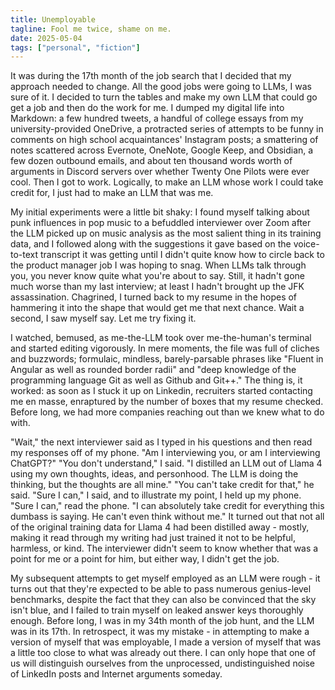 ```yaml
---
title: Unemployable
tagline: Fool me twice, shame on me.
date: 2025-05-04
tags: ["personal", "fiction"]
---
```


It was during the 17th month of the job search that I decided that my approach needed to change. All the good jobs were going to LLMs, I was sure of it. I decided to turn the tables and make my own LLM that could go get a job and then do the work for me. I dumped my digital life into Markdown: a few hundred tweets, a handful of college essays from my university-provided OneDrive, a protracted series of attempts to be funny in comments on high school acquaintances' Instagram posts; a smattering of notes scattered across Evernote, OneNote, Google Keep, and Obsidian, a few dozen outbound emails, and about ten thousand words worth of arguments in Discord servers over whether Twenty One Pilots were ever cool. Then I got to work. Logically, to make an LLM whose work I could take credit for, I just had to make an LLM that was me.

<!-- more -->

My initial experiments were a little bit shaky: I found myself talking about punk influences in pop music to a befuddled interviewer over Zoom after the LLM picked up on music analysis as the most salient thing in its training data, and I followed along with the suggestions it gave based on the voice-to-text transcript it was getting until I didn't quite know how to circle back to the product manager job I was hoping to snag. When LLMs talk through you, you never know quite what you're about to say. Still, it hadn't gone much worse than my last interview; at least I hadn't brought up the JFK assassination. Chagrined, I turned back to my resume in the hopes of hammering it into the shape that would get me that next chance. Wait a second, I saw myself say. Let me try fixing it.

I watched, bemused, as me-the-LLM took over me-the-human's terminal and started editing vigorously. In mere moments, the file was full of cliches and buzzwords; formulaic, mindless, barely-parsable phrases like "Fluent in Angular as well as rounded border radii" and "deep knowledge of the programming language Git as well as Github and Git++." The thing is, it worked: as soon as I stuck it up on Linkedin, recruiters started contacting me en masse, enraptured by the number of boxes that my resume checked. Before long, we had more companies reaching out than we knew what to do with.

"Wait," the next interviewer said as I typed in his questions and then read my responses off of my phone. "Am I interviewing you, or am I interviewing ChatGPT?" "You don't understand," I said. "I distilled an LLM out of Llama 4 using my own thoughts, ideas, and personhood. The LLM is doing the thinking, but the thoughts are all mine." "You can't take credit for that," he said. "Sure I can," I said, and to illustrate my point, I held up my phone. "Sure I can," read the phone. "I can absolutely take credit for everything this dumbass is saying. He can't even think without me." It turned out that not all of the original training data for Llama 4 had been distilled away - mostly, making it read through my writing had just trained it not to be helpful, harmless, or kind. The interviewer didn't seem to know whether that was a point for me or a point for him, but either way, I didn't get the job.

My subsequent attempts to get myself employed as an LLM were rough - it turns out that they're expected to be able to pass numerous genius-level benchmarks, despite the fact that they can also be convinced that the sky isn't blue, and I failed to train myself on leaked answer keys thoroughly enough. Before long, I was in my 34th month of the job hunt, and the LLM was in its 17th. In retrospect, it was my mistake - in attempting to make a version of myself that was employable, I made a version of myself that was a little too close to what was already out there. I can only hope that one of us will distinguish ourselves from the unprocessed, undistinguished noise of LinkedIn posts and Internet arguments someday.
